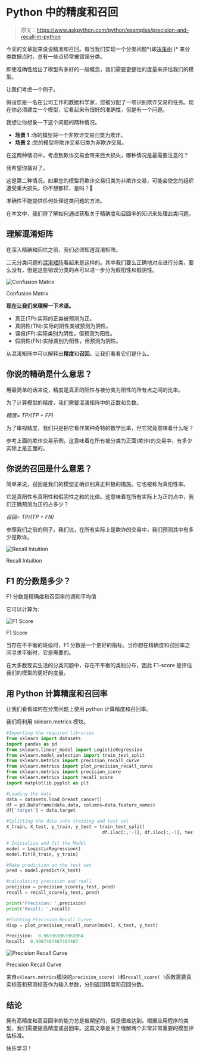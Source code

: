 # Python 中的精度和召回

> 原文：<https://www.askpython.com/python/examples/precision-and-recall-in-python>

今天的文章就来说说精准和召回。每当我们实现一个分类问题*(即[决策树](https://www.askpython.com/python/examples/decision-trees) )* 来分类数据点时，总有一些点经常被错误分类。

即使准确性给出了模型有多好的一般概念，我们需要更健壮的度量来评估我们的模型。

让我们考虑一个例子。

假设您是一名在公司工作的数据科学家，您被分配了一项识别欺诈交易的任务。现在你必须建立一个模型，它看起来有很好的准确性，但是有一个问题。

我想让你想象一下这个问题的两种情况。

*   **场景 1** :你的模型将一个非欺诈交易归类为欺诈。
*   **场景 2** :您的模型将欺诈交易归类为非欺诈交易。

在这两种情况中，考虑到欺诈交易会带来巨大损失，哪种情况是最需要注意的？

我希望你猜对了。

这是第二种情况。如果您的模型将欺诈交易归类为非欺诈交易，可能会使您的组织遭受重大损失。你不想那样，是吗？🙂

准确性不能提供任何处理这类问题的方法。

在本文中，我们将了解如何通过获取关于精确度和召回率的知识来处理此类问题。

## 理解混淆矩阵

在深入精确和回忆之前，我们必须知道混淆矩阵。

二元分类问题的[混淆矩阵](https://www.askpython.com/python/examples/confusion-matrix)看起来是这样的。其中我们要么正确地对点进行分类，要么没有，但是这些错误分类的点可以进一步分为假阳性和假阴性。

![Confusion Matrix](img/40a7dcb08c7c3e1f149458dadf0d3b0c.png)

Confusion Matrix

**现在让我们来理解一下术语。**

*   真正(TP):实际的正类被预测为正。
*   真阴性(TN):实际的阴性类被预测为阴性。
*   误报(FP):实际类别为阴性，但预测为阳性。
*   假阴性(FN):实际类别为阳性，但预测为阴性。

从混淆矩阵中可以解释出**精度**和**召回**。让我们看看它们是什么。

## 你说的精确是什么意思？

用最简单的话来说，精度是真正的阳性与被分类为阳性的所有点之间的比率。

为了计算模型的精度，我们需要混淆矩阵中的正数和负数。

*精度= TP/(TP + FP)*

为了审视精度，我们只是把它看作某种奇特的数学比率，但它究竟意味着什么呢？

参考上面的欺诈交易示例。这意味着在所有被分类为正面(欺诈)的交易中，有多少实际上是正面的。

## 你说的召回是什么意思？

简单来说，召回是我们的模型正确识别真正积极的措施。它也被称为真阳性率。

它是真阳性与真阳性和假阴性之和的比值。这意味着在所有实际上为正的点中，我们正确预测为正的占多少？

*召回= TP/(TP + FN)*

参照我们之前的例子。我们说，在所有实际上是欺诈的交易中，我们预测其中有多少是欺诈。

![Recall Intuition](img/b6a9c9fa27b9cf5addb79bcb7bbea616.png)

Recall Intuition

## F1 的分数是多少？

F1 分数是精确度和召回率的调和平均值

它可以计算为:

![F1 Score](img/4859fafc8d7b5e3c9b17cffc1d3cb3b0.png)

F1 Score

当存在不平衡的班级时，F1 分数是一个更好的指标。当你想在精确度和召回率之间寻求平衡时，它是需要的。

在大多数现实生活的分类问题中，存在不平衡的类别分布，因此 F1-score 是评估我们的模型的更好的度量。

## 用 Python 计算精度和召回率

让我们看看如何在分类问题上使用 python 计算精度和召回率。

我们将利用 sklearn.metrics 模块。

```py
#Importing the required libraries
from sklearn import datasets
import pandas as pd
from sklearn.linear_model import LogisticRegression
from sklearn.model_selection import train_test_split
from sklearn.metrics import precision_recall_curve
from sklearn.metrics import plot_precision_recall_curve
from sklearn.metrics import precision_score
from sklearn.metrics import recall_score
import matplotlib.pyplot as plt

#Loading the data
data = datasets.load_breast_cancer()
df = pd.DataFrame(data.data, columns=data.feature_names)
df['target'] = data.target

#Splitting the data into training and test set
X_train, X_test, y_train, y_test = train_test_split(
                                    df.iloc[:,:-1], df.iloc[:,-1], test_size=0.3, random_state=42)

# Initialize and fit the Model
model = LogisticRegression()
model.fit(X_train, y_train)

#Make prediction on the test set
pred = model.predict(X_test)

#calculating precision and reall
precision = precision_score(y_test, pred)
recall = recall_score(y_test, pred)

print('Precision: ',precision)
print('Recall: ',recall)

#Plotting Precision-Recall Curve
disp = plot_precision_recall_curve(model, X_test, y_test)

```

```py
Precision:  0.963963963963964
Recall:  0.9907407407407407

```

![Precision Recall Curve](img/3eda74cb6977c67bc88f3e0091ecc944.png)

Precision Recall Curve

来自`sklearn.metrics`模块的`precision_score( )`和`recall_score( )`函数需要真实标签和预测标签作为输入参数，分别返回精度和召回分数。

## 结论

拥有高精度和高召回率的能力总是被期望的，但是很难达到。根据应用程序的类型，我们需要提高精度或召回率。这篇文章是关于理解两个非常非常重要的模型评估标准。

快乐学习！